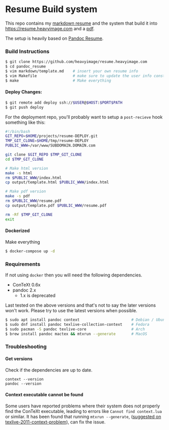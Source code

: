 Resume Build system
===================

This repo contains my [markdown resume](https://github.com/heavyimage/resume.heavyimage.com/blob/master/markdown/template.md) and the system that build it into <https://resume.heavyimage.com> and a [pdf](https://resume.heavyimage.com/resume.pdf).

The setup is heavily based on [Pandoc Resume](https://github.com/mszep/pandoc_resume).

### Build Instructions

```bash
$ git clone https://github.com/heavyimage/resume.heavyimage.com
$ cd pandoc_resume
$ vim markdown/template.md    # insert your own resume info
$ vim Makefile                # make sure to update the user info constants to populate metadata
$ make                        # Make everything
```

#### Deploy Changes:

```bash
$ git remote add deploy ssh://$USER@$HOST:$PORT$PATH
$ git push deploy
```

For the deployment repo, you'll probably want to setup a `post-recieve` hook something like this:

```bash
#!/bin/bash
GIT_REPO=$HOME/projects/resume-DEPLOY.git
TMP_GIT_CLONE=$HOME/tmp/resume-DEPLOY
PUBLIC_WWW=/var/www/SUBDOMAIN.DOMAIN.com

git clone $GIT_REPO $TMP_GIT_CLONE
cd $TMP_GIT_CLONE

# Make html version
make -s html
rm $PUBLIC_WWW/index.html
cp output/template.html $PUBLIC_WWW/index.html

# Make pdf version
make -s pdf
rm $PUBLIC_WWW/resume.pdf
cp output/template.pdf $PUBLIC_WWW/resume.pdf

rm -Rf $TMP_GIT_CLONE
exit
```

#### Dockerized

Make everything

```bash
$ docker-compose up -d
```

### Requirements

If not using `docker` then you will need the following dependencies.

* ConTeXt 0.6x
* pandoc 2.x
    * 1.x is deprecated

Last tested on the above versions and that's not to say the later versions won't work. Please try to use the latest versions when possible.

```bash
$ sudo apt install pandoc context                       # Debian / Ubuntu
$ sudo dnf install pandoc texlive-collection-context    # Fedora
$ sudo pacman -S pandoc texlive-core                    # Arch
$ brew install pandoc mactex && mtxrun --generate       # MacOS
```

### Troubleshooting

#### Get versions

Check if the dependencies are up to date.

```
context --version
pandoc --version
```

#### Context executable cannot be found
Some users have reported problems where their system does not properly find the ConTeXt
executable, leading to errors like `Cannot find context.lua` or similar. It has been found
that running `mtxrun --generate`, ([suggested on texlive-2011-context-problem](
https://tex.stackexchange.com/questions/53892/texlive-2011-context-problem)), can fix the
issue.
